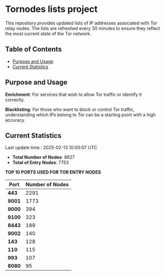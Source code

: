 # Tornodes lists project

This repository provides updated lists of IP addresses associated with Tor relay nodes. The lists are refreshed every 30 minutes to ensure they reflect the most current state of the Tor network.

## Table of Contents

- [Purpose and Usage](#purpose-and-usage)
- [Current Statistics](#current-statistics)


## Purpose and Usage

**Enrichment**: For services that wish to allow Tor traffic or identify it correctly.

**Blacklisting**: For those who want to block or control Tor traffic, understanding which IPs belong to Tor can be a starting point with a high accuracy.

## Current Statistics

Last update time : 2025-02-13 10:00:07 UTC

- **Total Number of Nodes**: 8827
- **Total of Entry Nodes**: 7753

**TOP 10 PORTS USED FOR TOR ENTRY NODES**

| **Port** | **Number of Nodes** |
|------|-----------------|
| **443**   | 2291  |
| **9001**   | 1773  |
| **9000**   | 394  |
| **9100**   | 323  |
| **8443**   | 189  |
| **9002**   | 140  |
| **143**   | 128  |
| **110**   | 115  |
| **993**   | 107  |
| **8080**   | 95  |

